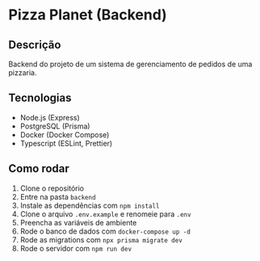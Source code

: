 # Pizza Planet (Backend)

## Descrição

Backend do projeto de um sistema de gerenciamento de pedidos de uma pizzaria.

## Tecnologias

- Node.js (Express)
- PostgreSQL (Prisma)
- Docker (Docker Compose)
- Typescript (ESLint, Prettier)

## Como rodar

1. Clone o repositório
2. Entre na pasta `backend`
3. Instale as dependências com `npm install`
4. Clone o arquivo `.env.example` e renomeie para `.env`
5. Preencha as variáveis de ambiente
6. Rode o banco de dados com `docker-compose up -d`
7. Rode as migrations com `npx prisma migrate dev`
8. Rode o servidor com `npm run dev`